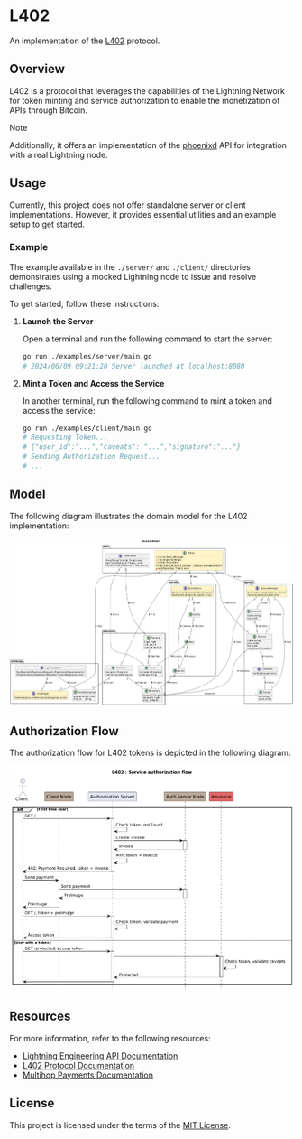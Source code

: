 # L402

An implementation of the [L402](https://docs.lightning.engineering/the-lightning-network/l402) protocol.

## Overview

L402 is a protocol that leverages the capabilities of the Lightning Network for token minting and service authorization to enable the monetization of APIs through Bitcoin.

> [!NOTE]
> Additionally, it offers an implementation of the [phoenixd](https://phoenix.acinq.co/server) API for integration with a real Lightning node.

## Usage

Currently, this project does not offer standalone server or client implementations. However, it provides essential utilities and an example setup to get started.

### Example

The example available in the `./server/` and `./client/` directories demonstrates using a mocked Lightning node to issue and resolve challenges.

To get started, follow these instructions:

1. **Launch the Server**

   Open a terminal and run the following command to start the server:

   ```sh
   go run ./examples/server/main.go
   # 2024/06/09 09:21:20 Server launched at localhost:8080
   ```

2. **Mint a Token and Access the Service**

   In another terminal, run the following command to mint a token and access the service:

   ```sh
   go run ./examples/client/main.go
   # Requesting Token...
   # {"user_id":"...","caveats": "...","signature":"..."}
   # Sending Authorization Request...
   # ...
   ```

## Model

The following diagram illustrates the domain model for the L402 implementation:

![Domain Model](<out/MDD/Domain Model.png>)

## Authorization Flow

The authorization flow for L402 tokens is depicted in the following diagram:

![Authorization Flow](<out/Authorization/Authorization Flow.png>)

## Resources

For more information, refer to the following resources:

- [Lightning Engineering API Documentation](https://lightning.engineering/api-docs/api/lnd/)
- [L402 Protocol Documentation](https://docs.lightning.engineering/the-lightning-network/l402)
- [Multihop Payments Documentation](https://docs.lightning.engineering/the-lightning-network/multihop-payments)

## License

This project is licensed under the terms of the [MIT License](LICENSE).
